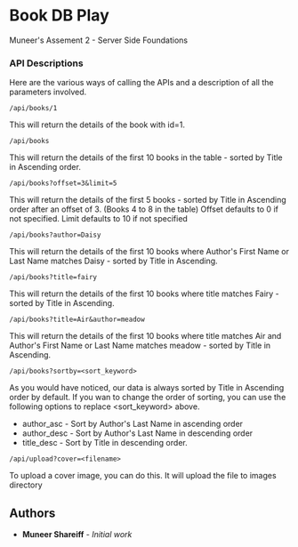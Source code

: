 # Book DB Play

Muneer's Assement 2 - Server Side Foundations


### API Descriptions

Here are the various ways of calling the APIs and a description of all the parameters involved.

```
/api/books/1
```
This will return the details of the book with id=1.


```
/api/books
```
This will return the details of the first 10 books in the table - sorted by Title in Ascending order.


```
/api/books?offset=3&limit=5
```
This will return the details of the first 5 books - sorted by Title in Ascending order after an offset of 3. (Books 4 to 8 in the table)
Offset defaults to 0 if not specified.
Limit defaults to 10 if not specified


```
/api/books?author=Daisy
```
This will return the details of the first 10 books where Author's First Name or Last Name matches Daisy - sorted by Title in Ascending.


```
/api/books?title=fairy
```
This will return the details of the first 10 books where title matches Fairy - sorted by Title in Ascending.


```
/api/books?title=Air&author=meadow
```
This will return the details of the first 10 books where title matches Air and Author's First Name or Last Name matches meadow  - sorted by Title in Ascending.


```
/api/books?sortby=<sort_keyword>
```
As you would have noticed, our data is always sorted by Title in Ascending order by default. If you wan to change the order of sorting, you can use the following options to replace <sort_keyword> above.

+ author_asc   -  Sort by Author's Last Name in ascending order
+ author_desc  -  Sort by Author's Last Name in descending order
+ title_desc   -  Sort by Title in descending order.

```
/api/upload?cover=<filename>
```
To upload a cover image, you can do this. It will upload the file to images directory



## Authors

* **Muneer Shareiff** - *Initial work*